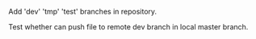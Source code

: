 Add 'dev' 'tmp' 'test' branches in repository.

Test whether can push file to remote dev branch in local master branch.
